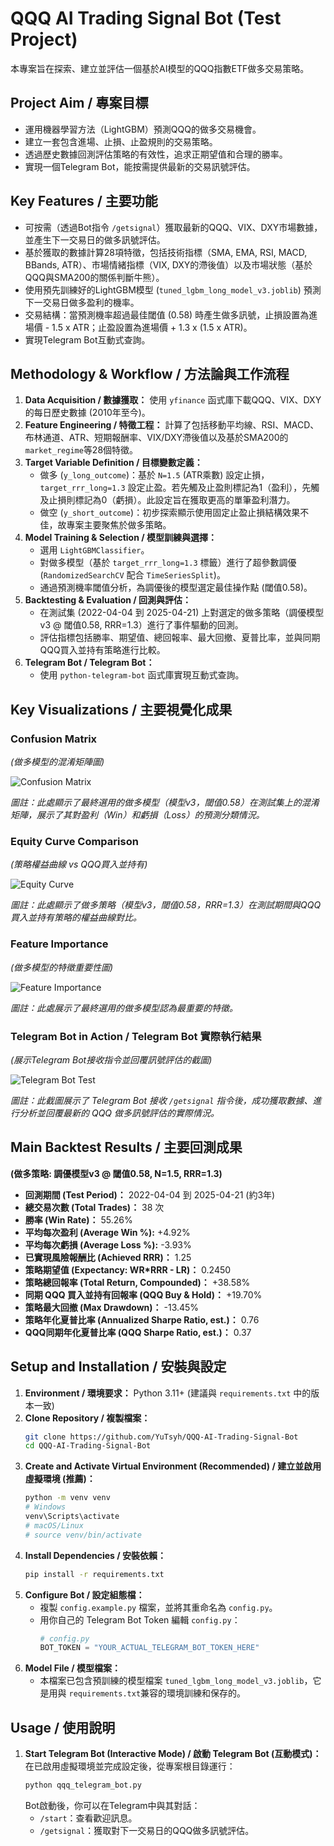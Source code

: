 # QQQ AI Trading Signal Bot (Test Project)

本專案旨在探索、建立並評估一個基於AI模型的QQQ指數ETF做多交易策略。

## Project Aim / 專案目標
* 運用機器學習方法（LightGBM）預測QQQ的做多交易機會。
* 建立一套包含進場、止損、止盈規則的交易策略。
* 透過歷史數據回測評估策略的有效性，追求正期望值和合理的勝率。
* 實現一個Telegram Bot，能按需提供最新的交易訊號評估。

## Key Features / 主要功能
* 可按需（透過Bot指令 `/getsignal`）獲取最新的QQQ、VIX、DXY市場數據，並產生下一交易日的做多訊號評估。
* 基於獲取的數據計算28項特徵，包括技術指標（SMA, EMA, RSI, MACD, BBands, ATR）、市場情緒指標（VIX, DXY的滯後值）以及市場狀態（基於QQQ與SMA200的關係判斷牛熊）。
* 使用預先訓練好的LightGBM模型 (`tuned_lgbm_long_model_v3.joblib`) 預測下一交易日做多盈利的機率。
* 交易結構：當預測機率超過最佳閾值 (0.58) 時產生做多訊號，止損設置為進場價 - 1.5 x ATR；止盈設置為進場價 + 1.3 x (1.5 x ATR)。
* 實現Telegram Bot互動式查詢。

## Methodology & Workflow / 方法論與工作流程
1.  **Data Acquisition / 數據獲取：** 使用 `yfinance` 函式庫下載QQQ、VIX、DXY的每日歷史數據 (2010年至今)。
2.  **Feature Engineering / 特徵工程：** 計算了包括移動平均線、RSI、MACD、布林通道、ATR、短期報酬率、VIX/DXY滯後值以及基於SMA200的`market_regime`等28個特徵。
3.  **Target Variable Definition / 目標變數定義：**
    * 做多 (`y_long_outcome`)：基於 `N=1.5` (ATR乘數) 設定止損，`target_rrr_long=1.3` 設定止盈。若先觸及止盈則標記為1（盈利），先觸及止損則標記為0（虧損）。此設定旨在獲取更高的單筆盈利潛力。
    * 做空 (`y_short_outcome`)：初步探索顯示使用固定止盈止損結構效果不佳，故專案主要聚焦於做多策略。
4.  **Model Training & Selection / 模型訓練與選擇：**
    * 選用 `LightGBMClassifier`。
    * 對做多模型（基於 `target_rrr_long=1.3` 標籤）進行了超參數調優 (`RandomizedSearchCV` 配合 `TimeSeriesSplit`)。
    * 通過預測機率閾值分析，為調優後的模型選定最佳操作點 (閾值0.58)。
5.  **Backtesting & Evaluation / 回測與評估：**
    * 在測試集 (2022-04-04 到 2025-04-21) 上對選定的做多策略（調優模型v3 @ 閾值0.58, RRR=1.3）進行了事件驅動的回測。
    * 評估指標包括勝率、期望值、總回報率、最大回撤、夏普比率，並與同期QQQ買入並持有策略進行比較。
6.  **Telegram Bot / Telegram Bot：**
    * 使用 `python-telegram-bot` 函式庫實現互動式查詢。

## Key Visualizations / 主要視覺化成果

### Confusion Matrix
*(做多模型的混淆矩陣圖)*

![Confusion Matrix](images/long_model_v3_confusion_matrix.png)

*圖註：此處顯示了最終選用的做多模型（模型v3，閾值0.58）在測試集上的混淆矩陣，展示了其對盈利（Win）和虧損（Loss）的預測分類情況。*

### Equity Curve Comparison
*(策略權益曲線 vs QQQ買入並持有)*

![Equity Curve](images/long_strategy_v3_equity_curve.png) 

*圖註：此處顯示了做多策略（模型v3，閾值0.58，RRR=1.3）在測試期間與QQQ買入並持有策略的權益曲線對比。*

### Feature Importance
*(做多模型的特徵重要性圖)*

![Feature Importance](images/long_model_v3_feature_importance.png)

*圖註：此處展示了最終選用的做多模型認為最重要的特徵。*

### Telegram Bot in Action / Telegram Bot 實際執行結果
*(展示Telegram Bot接收指令並回覆訊號評估的截圖)*

![Telegram Bot Test](images/tgbot_test.png)

*圖註：此截圖展示了 Telegram Bot 接收 `/getsignal` 指令後，成功獲取數據、進行分析並回覆最新的 QQQ 做多訊號評估的實際情況。*

## Main Backtest Results / 主要回測成果 
**(做多策略: 調優模型v3 @ 閾值0.58, N=1.5, RRR=1.3)**
* **回測期間 (Test Period)：** 2022-04-04 到 2025-04-21 (約3年)
* **總交易次數 (Total Trades)：** 38 次
* **勝率 (Win Rate)：** 55.26%
* **平均每次盈利 (Average Win %):** +4.92%
* **平均每次虧損 (Average Loss %):** -3.93%
* **已實現風險報酬比 (Achieved RRR)：** 1.25
* **策略期望值 (Expectancy: WR\*RRR - LR)：** 0.2450
* **策略總回報率 (Total Return, Compounded)：** +38.58%
* **同期 QQQ 買入並持有回報率 (QQQ Buy & Hold)：** +19.70%
* **策略最大回撤 (Max Drawdown)：** -13.45%
* **策略年化夏普比率 (Annualized Sharpe Ratio, est.)：** 0.76
* **QQQ同期年化夏普比率 (QQQ Sharpe Ratio, est.)：** 0.37

## Setup and Installation / 安裝與設定
1.  **Environment / 環境要求：** Python 3.11+ (建議與 `requirements.txt` 中的版本一致)
2.  **Clone Repository / 複製檔案：**
    ```bash
    git clone https://github.com/YuTsyh/QQQ-AI-Trading-Signal-Bot
    cd QQQ-AI-Trading-Signal-Bot
    ```
3.  **Create and Activate Virtual Environment (Recommended) / 建立並啟用虛擬環境 (推薦)：**
    ```bash
    python -m venv venv
    # Windows
    venv\Scripts\activate
    # macOS/Linux
    # source venv/bin/activate
    ```
4.  **Install Dependencies / 安裝依賴：**
    ```bash
    pip install -r requirements.txt
    ```
5.  **Configure Bot / 設定組態檔：**
    * 複製 `config.example.py` 檔案，並將其重命名為 `config.py`。
    * 用你自己的 Telegram Bot Token 編輯 `config.py`：
        ```python
        # config.py
        BOT_TOKEN = "YOUR_ACTUAL_TELEGRAM_BOT_TOKEN_HERE"
        ```
6.  **Model File / 模型檔案：**
    * 本檔案已包含預訓練的模型檔案 `tuned_lgbm_long_model_v3.joblib`，它是用與 `requirements.txt`兼容的環境訓練和保存的。

## Usage / 使用說明
1.  **Start Telegram Bot (Interactive Mode) / 啟動 Telegram Bot (互動模式)：**
    在已啟用虛擬環境並完成設定後，從專案根目錄運行：
    ```bash
    python qqq_telegram_bot.py
    ```
    Bot啟動後，你可以在Telegram中與其對話：
    * `/start`：查看歡迎訊息。
    * `/getsignal`：獲取對下一交易日的QQQ做多訊號評估。

